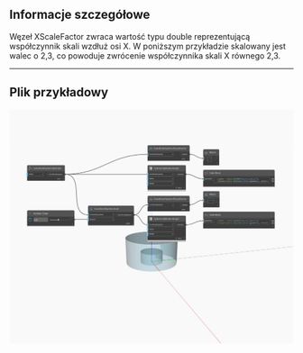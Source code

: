 ## Informacje szczegółowe
Węzeł XScaleFactor zwraca wartość typu double reprezentującą współczynnik skali wzdłuż osi X. W poniższym przykładzie skalowany jest walec o 2,3, co powoduje zwrócenie współczynnika skali X równego 2,3.
___
## Plik przykładowy

![XScaleFactor](./Autodesk.DesignScript.Geometry.CoordinateSystem.XScaleFactor_img.jpg)

